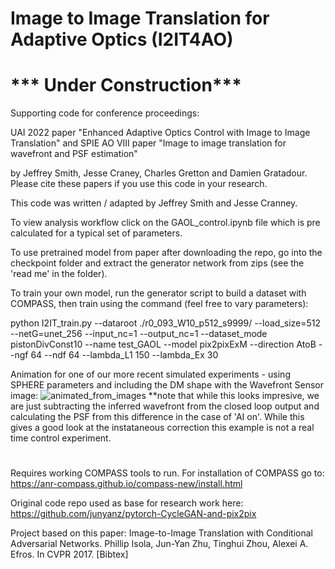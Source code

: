 # Image to Image Translation for Adaptive Optics (I2IT4AO) 
# *** Under Construction***

Supporting code for conference proceedings:

UAI 2022 paper "Enhanced Adaptive Optics Control with Image to Image Translation"  and
SPIE AO VIII paper "Image to image translation for wavefront and PSF estimation" 

by Jeffrey Smith, Jesse Craney, Charles Gretton and Damien Gratadour.
Please cite these papers if you use this code in your research.

This code was written / adapted by Jeffrey Smith and Jesse Cranney.

To view analysis workflow click on the GAOL_control.ipynb file which is pre calculated for a typical set of parameters.

To use pretrained model from paper after downloading the repo, go into the checkpoint folder and extract the generator network from zips (see the 'read me' in the folder).

To train your own model, run the generator script to build a dataset with COMPASS, then train using the command (feel free to vary parameters):

python I2IT_train.py --dataroot ./r0_093_W10_p512_s9999/ --load_size=512 --netG=unet_256 --input_nc=1 --output_nc=1 --dataset_mode pistonDivConst10 --name test_GAOL --model pix2pixExM --direction AtoB --ngf 64 --ndf 64 --lambda_L1 150 --lambda_Ex 30

Animation for one of our more recent simulated experiments - using SPHERE parameters and including the DM shape with the Wavefront Sensor image:
![animated_from_images](https://user-images.githubusercontent.com/104841506/178138053-ff97923d-7a43-4487-b406-d550143b9194.gif)
**note that while this looks impresive, we are just subtracting the inferred wavefront from the closed loop output and calculating the PSF from this difference in the case of 'AI on'. While this gives a good look at the instataneous correction this example is not a real time control experiment.

#
#
#

Requires working COMPASS tools to run. For installation of COMPASS go to:
https://anr-compass.github.io/compass-new/install.html

Original code repo used as base for research work here:
https://github.com/junyanz/pytorch-CycleGAN-and-pix2pix

Project based on this paper:
Image-to-Image Translation with Conditional Adversarial Networks.
Phillip Isola, Jun-Yan Zhu, Tinghui Zhou, Alexei A. Efros. In CVPR 2017. [Bibtex]
